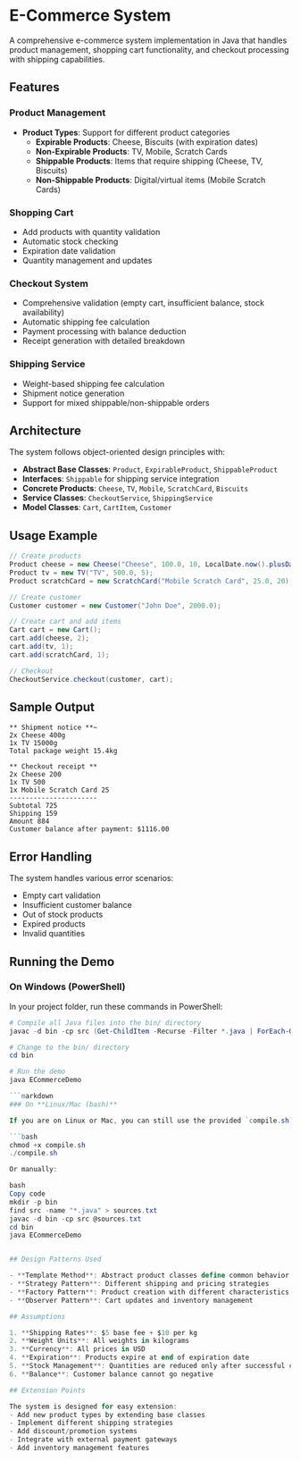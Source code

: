 # E-Commerce System

A comprehensive e-commerce system implementation in Java that handles product management, shopping cart functionality, and checkout processing with shipping capabilities.

## Features

### Product Management
- **Product Types**: Support for different product categories
  - **Expirable Products**: Cheese, Biscuits (with expiration dates)
  - **Non-Expirable Products**: TV, Mobile, Scratch Cards
  - **Shippable Products**: Items that require shipping (Cheese, TV, Biscuits)
  - **Non-Shippable Products**: Digital/virtual items (Mobile Scratch Cards)

### Shopping Cart
- Add products with quantity validation
- Automatic stock checking
- Expiration date validation
- Quantity management and updates

### Checkout System
- Comprehensive validation (empty cart, insufficient balance, stock availability)
- Automatic shipping fee calculation
- Payment processing with balance deduction
- Receipt generation with detailed breakdown

### Shipping Service
- Weight-based shipping fee calculation
- Shipment notice generation
- Support for mixed shippable/non-shippable orders

## Architecture

The system follows object-oriented design principles with:

- **Abstract Base Classes**: `Product`, `ExpirableProduct`, `ShippableProduct`
- **Interfaces**: `Shippable` for shipping service integration
- **Concrete Products**: `Cheese`, `TV`, `Mobile`, `ScratchCard`, `Biscuits`
- **Service Classes**: `CheckoutService`, `ShippingService`
- **Model Classes**: `Cart`, `CartItem`, `Customer`

## Usage Example

```java
// Create products
Product cheese = new Cheese("Cheese", 100.0, 10, LocalDate.now().plusDays(7));
Product tv = new TV("TV", 500.0, 5);
Product scratchCard = new ScratchCard("Mobile Scratch Card", 25.0, 20);

// Create customer
Customer customer = new Customer("John Doe", 2000.0);

// Create cart and add items
Cart cart = new Cart();
cart.add(cheese, 2);
cart.add(tv, 1);
cart.add(scratchCard, 1);

// Checkout
CheckoutService.checkout(customer, cart);
```

## Sample Output

```
** Shipment notice **~
2x Cheese 400g
1x TV 15000g
Total package weight 15.4kg

** Checkout receipt **
2x Cheese 200
1x TV 500
1x Mobile Scratch Card 25
----------------------
Subtotal 725
Shipping 159
Amount 884
Customer balance after payment: $1116.00
```

## Error Handling

The system handles various error scenarios:
- Empty cart validation
- Insufficient customer balance
- Out of stock products
- Expired products
- Invalid quantities

## Running the Demo

### On **Windows (PowerShell)**

In your project folder, run these commands in PowerShell:

```powershell
# Compile all Java files into the bin/ directory
javac -d bin -cp src (Get-ChildItem -Recurse -Filter *.java | ForEach-Object { $_.FullName })

# Change to the bin/ directory
cd bin

# Run the demo
java ECommerceDemo

```markdown
### On **Linux/Mac (bash)**

If you are on Linux or Mac, you can still use the provided `compile.sh` script:

```bash
chmod +x compile.sh
./compile.sh

Or manually:

bash
Copy code
mkdir -p bin
find src -name "*.java" > sources.txt
javac -d bin -cp src @sources.txt
cd bin
java ECommerceDemo


## Design Patterns Used

- **Template Method**: Abstract product classes define common behavior
- **Strategy Pattern**: Different shipping and pricing strategies
- **Factory Pattern**: Product creation with different characteristics
- **Observer Pattern**: Cart updates and inventory management

## Assumptions

1. **Shipping Rates**: $5 base fee + $10 per kg
2. **Weight Units**: All weights in kilograms
3. **Currency**: All prices in USD
4. **Expiration**: Products expire at end of expiration date
5. **Stock Management**: Quantities are reduced only after successful checkout
6. **Balance**: Customer balance cannot go negative

## Extension Points

The system is designed for easy extension:
- Add new product types by extending base classes
- Implement different shipping strategies
- Add discount/promotion systems
- Integrate with external payment gateways
- Add inventory management features